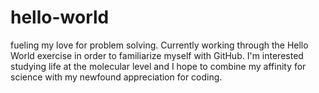 # hello-world
fueling my love for problem solving.
Currently working through the Hello World exercise in order to familiarize myself with GitHub. I'm interested studying life at the molecular level and I hope to combine my affinity for science with my newfound appreciation for coding. 
